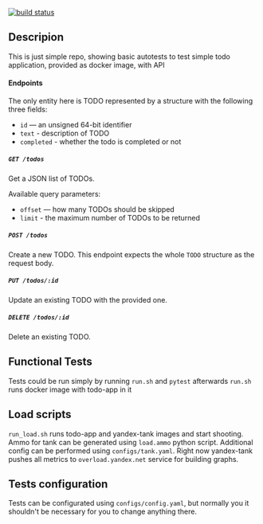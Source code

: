 [![build status](https://github.com/Homerchik/tasks-test/actions/workflows/tests.yml/badge.svg)](https://github.com/Homerchik/tasks-test/actions/workflows/tests.yml)


## Descripion
This is just simple repo, showing basic autotests to test simple todo application, provided as docker image, with API

#### Endpoints
The only entity here is TODO  represented by a structure with the following three fields:
* `id` — an unsigned 64-bit identifier
* `text` - description of TODO
* `completed` - whether the todo is completed or not

##### `GET /todos`

Get a JSON list of TODOs.

Available query parameters:
* `offset` — how many TODOs should be skipped
* `limit` - the maximum number of TODOs to be returned

##### `POST /todos`

Create a new TODO. This endpoint expects the whole `TODO` structure as the request body.

##### `PUT /todos/:id`

Update an existing TODO with the provided one.

##### `DELETE /todos/:id`

Delete an existing TODO.

## Functional Tests
Tests could be run simply by running `run.sh` and `pytest` afterwards
`run.sh` runs docker image with todo-app in it

## Load scripts
`run_load.sh` runs todo-app and yandex-tank images and start shooting.
Ammo for tank can be generated using `load.ammo` python script. Additional config can be performed 
using `configs/tank.yaml`. Right now yandex-tank pushes all metrics to `overload.yandex.net`
service for building graphs.

## Tests configuration
Tests can be configurated using `configs/config.yaml`, but normally you 
it shouldn't be necessary for you to change anything there.

